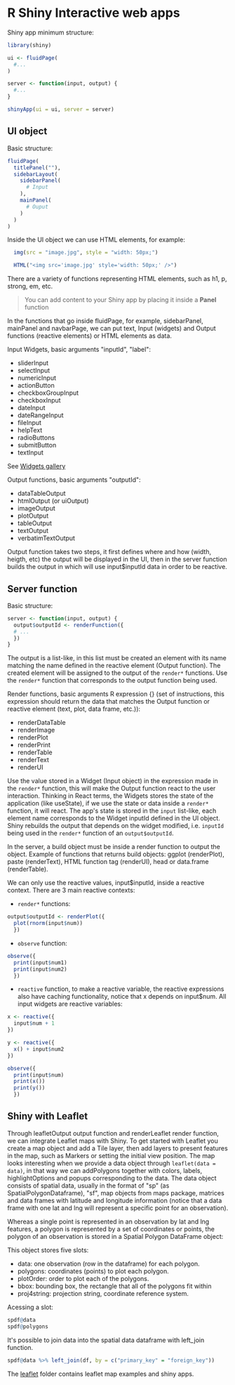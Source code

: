 # R Shiny Interactive web apps

Shiny app minimum structure:

```R
library(shiny)

ui <- fluidPage(
  #...
)

server <- function(input, output) {
  #...
}

shinyApp(ui = ui, server = server)
```

## UI object

Basic structure:

```R
fluidPage(
  titlePanel(""),
  sidebarLayout(
    sidebarPanel(
      # Input
    ),
    mainPanel(
      # Ouput
    )
  )
)
```

Inside the UI object we can use HTML elements, for example:

```R
  img(src = "image.jpg", style = "width: 50px;")
```

```R
  HTML("<img src='image.jpg' style='width: 50px;' />")
```

There are a variety of functions representing HTML elements, such as h1, p, strong, em, etc.

> You can add content to your Shiny app by placing it inside a **Panel** function

In the functions that go inside fluidPage, for example, sidebarPanel, mainPanel and navbarPage, we can
put text, Input (widgets) and Output functions (reactive elements) or HTML elements as data.

Input Widgets, basic arguments "inputId", "label":

- sliderInput
- selectInput
- numericInput
- actionButton
- checkboxGroupInput
- checkboxInput
- dateInput
- dateRangeInput
- fileInput
- helpText
- radioButtons
- submitButton
- textInput

See [Widgets gallery](https://shiny.rstudio.com/gallery/widget-gallery.html)

Output functions, basic arguments "outputId":

- dataTableOutput
- htmlOutput (or uiOutput)
- imageOutput
- plotOutput
- tableOutput
- textOutput
- verbatimTextOutput

Output function takes two steps, it first defines where and how (width, heigth, etc) the output will be displayed in the UI, then in the server function builds the output in which will use input$inputId data in order to be reactive.

## Server function

Basic structure:

```R
server <- function(input, output) {
  output$outputId <- renderFunction({
  # ...
  })
}

```

The output is a list-like, in this list must be created an element with its name matching the name defined in the reactive element (Output function). The created element will be assigned to the output of the `render*` functions. Use the `render*` function that corresponds to the output function being used.

Render functions, basic arguments R expression {} (set of instructions, this expression should return the data that matches the Output function or reactive element (text, plot, data frame, etc.)):

- renderDataTable
- renderImage
- renderPlot
- renderPrint
- renderTable
- renderText
- renderUI

Use the value stored in a Widget (Input object) in the expression made in the `render*` function, this will make the Output function react to the user interaction. Thinking in React terms, the Widgets stores the state of the application (like useState), if we use the state or data inside a `render*` function, it will react. The app's state is stored in the `input` list-like, each element name corresponds to the Widget inputId defined in the UI object. Shiny rebuilds the output that depends on the widget modified, i.e. `inputId` being used in the `render*` function of an `output$outputId`.

In the server, a build object must be inside a render function to output the object. Example of functions that returns build objects: ggplot (renderPlot), paste (renderText), HTML function tag (renderUI), head or data.frame (renderTable).

We can only use the reactive values, input$inputId, inside a reactive context. There are 3 main reactive contexts:

- `render*` functions:

```R
output$outputId <- renderPlot({
  plot(rnorm(input$num))
  })
```

- `observe` function:

```R
observe({
  print(input$num1)
  print(input$num2)
  })
```

- `reactive` function, to make a reactive variable, the reactive expressions also have caching functionality, notice that x depends on input$num. All input widgets are reactive variables:

```R
x <- reactive({
  input$num + 1
})

y <- reactive({
  x() + input$num2
})

observe({
  print(input$num)
  print(x())
  print(y())
  })
```

## Shiny with Leaflet

Through leafletOutput output function and renderLeaflet render function, we can integrate Leaflet maps with Shiny. To get started with Leaflet you create a map object and add a Tile layer, then add layers to present features in the map, such as Markers or setting the initial view position. The map looks interesting when we provide a data object through `leaflet(data = data)`, in that way we can addPolygons together with colors, labels, highlightOptions and popups corresponding to the data. The data object consists of spatial data, usually in the format of "sp" (as SpatialPolygonDataframe), "sf", map objects from maps package, matrices and data frames with latitude and longitude information (notice that a data frame with one lat and lng will represent a specific point for an observation).

Whereas a single point is represented in an observation by lat and lng features, a polygon is represented by a set of coordinates or points, the polygon of an observation is stored in a Spatial Polygon DataFrame object:

This object stores five slots:

- data: one observation (row in the dataframe) for each polygon.
- polygons: coordinates (points) to plot each polygon.
- plotOrder: order to plot each of the polygons.
- bbox: bounding box, the rectangle that all of the polygons fit within
- proj4string: projection string, coordinate reference system.

Acessing a slot:

```R
spdf@data
spdf@polygons
```

It's possible to join data into the spatial data dataframe with left_join function.

```R
spdf@data %>% left_join(df, by = c("primary_key" = "foreign_key"))
```

The [leaflet](/leaflet/) folder contains leaflet map examples and shiny apps.
